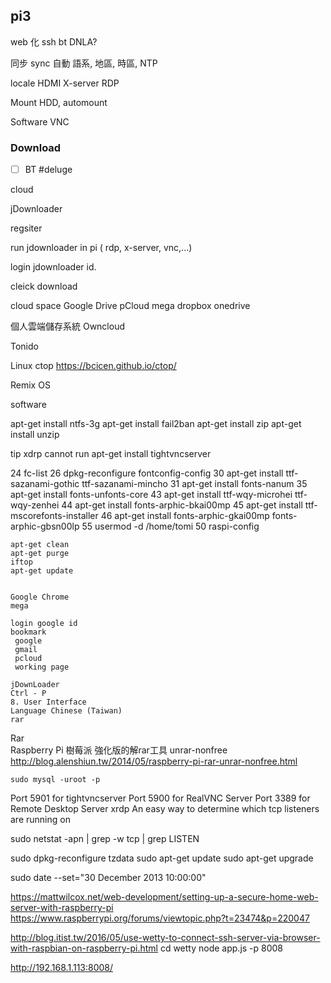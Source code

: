 ## pi3

web 化
ssh
bt
DNLA?

同步 sync 
自動
語系, 地區, 時區, NTP

locale 
HDMI
X-server
RDP

Mount HDD, automount


Software
VNC



### Download
- [ ] BT
#deluge

cloud 

jDownloader


regsiter 

 run jdownloader in pi ( rdp, x-server, vnc,...)
 
 login jdownloader id.
 
 cleick download
 
cloud space 
Google Drive
pCloud
mega
dropbox 
onedrive

個人雲端儲存系統 
Owncloud

Tonido





Linux
ctop
https://bcicen.github.io/ctop/


Remix OS


software

apt-get install ntfs-3g
 apt-get install fail2ban
 apt-get install zip
apt-get install unzip

tip 
xdrp cannot run 
 apt-get install tightvncserver
 
 
 
   24  fc-list
   26  dpkg-reconfigure fontconfig-config
   30  apt-get install ttf-sazanami-gothic ttf-sazanami-mincho
   31  apt-get install fonts-nanum
   35  apt-get install fonts-unfonts-core
   43  apt-get install ttf-wqy-microhei ttf-wqy-zenhei
   44  apt-get install fonts-arphic-bkai00mp
   45  apt-get install ttf-mscorefonts-installer
   46  apt-get install fonts-arphic-gkai00mp fonts-arphic-gbsn00lp
   55  usermod -d /home/tomi
   50  raspi-config



    apt-get clean
    apt-get purge
    iftop
    apt-get update
    
    
    Google Chrome 
    mega
    
    login google id
    bookmark
     google
     gmail
     pcloud
     working page
    
    jDownLoader
    Ctrl - P
    8. User Interface
    Language Chinese (Taiwan)
    rar 
Rar    
Raspberry Pi 樹莓派 強化版的解rar工具 unrar-nonfree
http://blog.alenshiun.tw/2014/05/raspberry-pi-rar-unrar-nonfree.html









    
    sudo mysql -uroot -p

Port 5901 for tightvncserver
Port 5900 for RealVNC Server
Port 3389 for Remote Desktop Server xrdp
An easy way to determine which tcp listeners are running on

sudo netstat -apn | grep -w tcp | grep LISTEN

sudo dpkg-reconfigure tzdata
sudo apt-get update
sudo apt-get upgrade

sudo date --set="30 December 2013 10:00:00"

https://mattwilcox.net/web-development/setting-up-a-secure-home-web-server-with-raspberry-pi
https://www.raspberrypi.org/forums/viewtopic.php?t=23474&p=220047

http://blog.itist.tw/2016/05/use-wetty-to-connect-ssh-server-via-browser-with-raspbian-on-raspberry-pi.html
cd wetty
node app.js -p 8008


http://192.168.1.113:8008/



